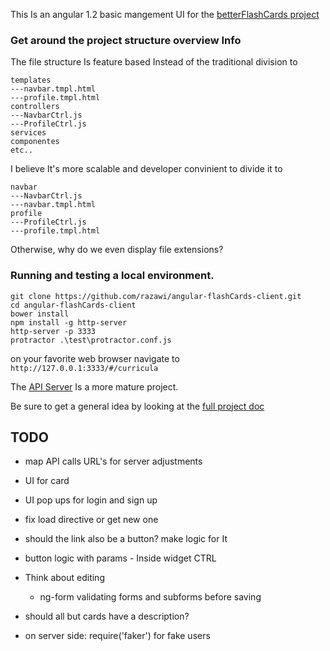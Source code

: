 
This Is an angular 1.2 basic mangement UI for the [betterFlashCards project](https://github.com/razawi/betterFlashCards) 



### Get around the project structure overview Info

The file structure Is feature based Instead of the traditional division to 
```
templates 
---navbar.tmpl.html
---profile.tmpl.html
controllers
---NavbarCtrl.js
---ProfileCtrl.js
services 
componentes 
etc..
```
I believe It's more scalable and developer convinient to divide it to
```
navbar
---NavbarCtrl.js
---navbar.tmpl.html
profile
---ProfileCtrl.js
---profile.tmpl.html
```

Otherwise, why do we even display file extensions?

### Running and testing a local environment.
```
git clone https://github.com/razawi/angular-flashCards-client.git
cd angular-flashCards-client
bower install
npm install -g http-server
http-server -p 3333
protractor .\test\protractor.conf.js
```

on your favorite web browser navigate to 
```http://127.0.0.1:3333/#/curricula```

The [API Server](https://github.com/razawi/flash-cards-server) Is a more mature project.

Be sure to get a general idea by looking at the [full project doc](https://github.com/razawi/betterFlashCards)





## TODO
* map API calls URL's for server adjustments
* UI for card
* UI pop ups for login and sign up 
* fix load directive or get new one 
* should the link also be a button? make logic for It

* button logic with params - Inside widget CTRL 
* Think about editing 
    * ng-form validating forms and subforms before saving

* should all but cards have a description?

* on server side: require('faker') for fake users
